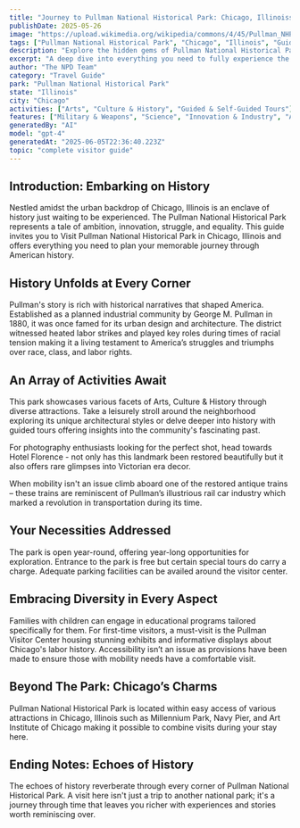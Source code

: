 ```yaml
---
title: "Journey to Pullman National Historical Park: Chicago, Illinoiss Must-See Destination"
publishDate: 2025-05-26
image: "https://upload.wikimedia.org/wikipedia/commons/4/45/Pullman_NHP_Factory_Building.jpg"
tags: ["Pullman National Historical Park", "Chicago", "Illinois", "Guided Tours", "History & Culture", "Hotel Florence", "Family-friendly Activities", "Accessible Visit."]
description: "Explore the hidden gems of Pullman National Historical Park in Chicago, Illinois. Discover its historical significance, amazing views, and enriching activiti..."
excerpt: "A deep dive into everything you need to fully experience the stunning Pullman National Historical Park located in the bustling city of Chicago, Illinois."
author: "The NPD Team"
category: "Travel Guide"
park: "Pullman National Historical Park"
state: "Illinois"
city: "Chicago"
activities: ["Arts", "Culture & History", "Guided & Self-Guided Tours"]
features: ["Military & Weapons", "Science", "Innovation & Industry", "Art", "Music & Literature", "Transportation", "U.S. Wars & Conflicts", "Cultural Heritage & Society"]
generatedBy: "AI"
model: "gpt-4"
generatedAt: "2025-06-05T22:36:40.223Z"
topic: "complete visitor guide"
---
```


## Introduction: Embarking on History
Nestled amidst the urban backdrop of Chicago, Illinois is an enclave of history just waiting to be experienced. The Pullman National Historical Park represents a tale of ambition, innovation, struggle, and equality. This guide invites you to Visit Pullman National Historical Park in Chicago, Illinois and offers everything you need to plan your memorable journey through American history.

## History Unfolds at Every Corner
Pullman's story is rich with historical narratives that shaped America. Established as a planned industrial community by George M. Pullman in 1880, it was once famed for its urban design and architecture. The district witnessed heated labor strikes and played key roles during times of racial tension making it a living testament to America’s struggles and triumphs over race, class, and labor rights.

## An Array of Activities Await 
This park showcases various facets of Arts, Culture & History through diverse attractions. Take a leisurely stroll around the neighborhood exploring its unique architectural styles or delve deeper into history with guided tours offering insights into the community's fascinating past.

For photography enthusiasts looking for the perfect shot, head towards Hotel Florence - not only has this landmark been restored beautifully but it also offers rare glimpses into Victorian era decor.

When mobility isn't an issue climb aboard one of the restored antique trains – these trains are reminiscent of Pullman’s illustrious rail car industry which marked a revolution in transportation during its time.

## Your Necessities Addressed
The park is open year-round, offering year-long opportunities for exploration. Entrance to the park is free but certain special tours do carry a charge. Adequate parking facilities can be availed around the visitor center.

## Embracing Diversity in Every Aspect
Families with children can engage in educational programs tailored specifically for them. For first-time visitors, a must-visit is the Pullman Visitor Center housing stunning exhibits and informative displays about Chicago's labor history. Accessibility isn’t an issue as provisions have been made to ensure those with mobility needs have a comfortable visit.

## Beyond The Park: Chicago’s Charms
Pullman National Historical Park is located within easy access of various attractions in Chicago, Illinois such as Millennium Park, Navy Pier, and Art Institute of Chicago making it possible to combine visits during your stay here.

## Ending Notes: Echoes of History 
The echoes of history reverberate through every corner of Pullman National Historical Park. A visit here isn't just a trip to another national park; it's a journey through time that leaves you richer with experiences and stories worth reminiscing over.